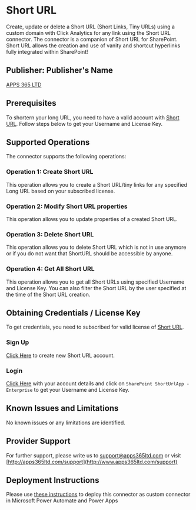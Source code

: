 ﻿# Short URL
Create, update or delete a Short URL (Short Links, Tiny URLs) using a custom domain with Click Analytics for any link using the Short URL connector. The connector is a companion of Short URL for SharePoint. Short URL allows the creation and use of vanity and shortcut hyperlinks fully integrated within SharePoint!

## Publisher: Publisher's Name
[APPS 365 LTD](https://www.apps365ltd.com)

## Prerequisites
To shortern your long URL, you need to have a valid account with [Short URL](https://shorturlapp.com/). Follow steps below to get your Username and License Key.

## Supported Operations
The connector supports the following operations:

### Operation 1: Create Short URL
This operation allows you to create a Short URL/tiny links for any specified Long URL based on your subscribed license.

### Operation 2: Modify Short URL properties
This operation allows you to update properties of a created Short URL.

### Operation 3: Delete Short URL
This operation allows you to delete Short URL which is not  in use anymore or if you do not want that ShortURL should be accessible  by anyone.

### Operation 4: Get All Short URL
This operation allows you to get all Short URLs using specified Username and License Key. You can also filter the Short URL by the user specified at the time of the Short URL creation.

## Obtaining Credentials / License Key
To get credentials, you need to subscribed for valid license of [Short URL](https://www.shorturlapp.com).
### Sign Up
[Click Here](https://www.shorturlapp.com/members/index.php?page=join&level_id=1) to create new Short URL account.

### Login
[Click Here](https://www.shorturlapp.com/members/index.php?page=login) with your account details and click on ```SharePoint ShortUrlApp - Enterprise``` to get your Username and License Key.

## Known Issues and Limitations
No known issues or any limitations are identified.

## Provider Support
For further support, please write us to [support@apps365ltd.com](emailto:support@apps365ltd.com) or visit [http://apps365ltd.com/support](http://www.apps365ltd.com/support)

## Deployment Instructions
Please use [these instructions](https://docs.microsoft.com/en-us/connectors/custom-connectors/paconn-cli) to deploy this connector as custom connector in Microsoft Power Automate and Power Apps